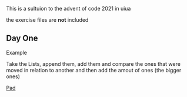 This is a sultuion to the advent of code 2021 in uiua

the exercise files are **not** included

## Day One

Example

Take the Lists, append them, add them and compare the ones that were moved in relation to another and then add the amout of ones (the bigger ones)

[Pad](https://www.uiua.org/pad?src=aW4g4oaQICQgMTk5CiAgICAgJCAyMDAKICAgICAkIDIwOAogICAgICQgMjEwCiAgICAgJCAyMDAKICAgICAkIDIwNwogICAgICQgMjQwCiAgICAgJCAyNjkKICAgICAkIDI2MAogICAgICQgMjYzCnAg4oaQIOKKnOKWocKs4oiKLCJcbiIgaW4gIyByZW1vdmUgdGhlIGJyZWFrbGluZSBjaGFycwpwIOKGkCDiiLVwYXJzZeKKlHAgICAgICMgcGFyc2UgaXQgaW50byBhbiBhcnIgb2YgaW50CgpWZXJzY2gg4oaQIOKHjH7ihpgx4oeM4oa7MQoKQ29tcGFyZUxpc3Qg4oaQIOKNiVtWZXJzY2ggLiBWZXJzY2ggcCBwXQrih4zihpgy4oeMQ29tcGFyZUxpc3QK4oeM4oaYMeKHjOKNiVtWZXJzY2guIOKJoS8rQ29tcGFyZUxpc3RdCuKJoS88LgovKy4K)
